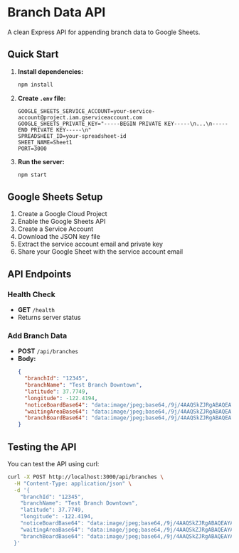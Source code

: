 # Branch Data API

A clean Express API for appending branch data to Google Sheets.

## Quick Start

1. **Install dependencies:**
   ```bash
   npm install
   ```

2. **Create `.env` file:**
   ```env
   GOOGLE_SHEETS_SERVICE_ACCOUNT=your-service-account@project.iam.gserviceaccount.com
   GOOGLE_SHEETS_PRIVATE_KEY="-----BEGIN PRIVATE KEY-----\n...\n-----END PRIVATE KEY-----\n"
   SPREADSHEET_ID=your-spreadsheet-id
   SHEET_NAME=Sheet1
   PORT=3000
   ```

3. **Run the server:**
   ```bash
   npm start
   ```

## Google Sheets Setup

1. Create a Google Cloud Project
2. Enable the Google Sheets API
3. Create a Service Account
4. Download the JSON key file
5. Extract the service account email and private key
6. Share your Google Sheet with the service account email

## API Endpoints

### Health Check
- **GET** `/health`
- Returns server status

### Add Branch Data
- **POST** `/api/branches`
- **Body:**
  ```json
  {
    "branchId": "12345",
    "branchName": "Test Branch Downtown",
    "latitude": 37.7749,
    "longitude": -122.4194,
    "noticeBoardBase64": "data:image/jpeg;base64,/9j/4AAQSkZJRgABAQEAYABgAAD...",
    "waitingAreaBase64": "data:image/jpeg;base64,/9j/4AAQSkZJRgABAQEAYABgAAD...",
    "branchBoardBase64": "data:image/jpeg;base64,/9j/4AAQSkZJRgABAQEAYABgAAD..."
  }
  ```

## Testing the API

You can test the API using curl:

```bash
curl -X POST http://localhost:3000/api/branches \
  -H "Content-Type: application/json" \
  -d '{
    "branchId": "12345",
    "branchName": "Test Branch Downtown",
    "latitude": 37.7749,
    "longitude": -122.4194,
    "noticeBoardBase64": "data:image/jpeg;base64,/9j/4AAQSkZJRgABAQEAYABgAAD...",
    "waitingAreaBase64": "data:image/jpeg;base64,/9j/4AAQSkZJRgABAQEAYABgAAD...",
    "branchBoardBase64": "data:image/jpeg;base64,/9j/4AAQSkZJRgABAQEAYABgAAD..."
  }'
```
